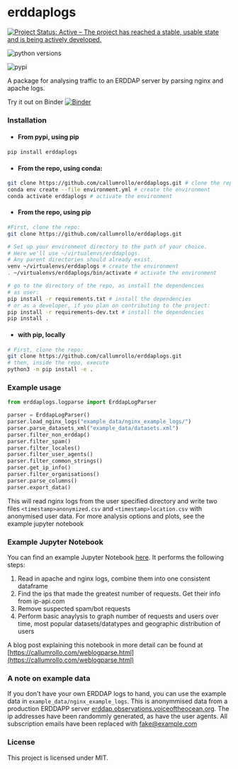 # erddaplogs

[![Project Status: Active – The project has reached a stable, usable state and is being actively developed.](https://www.repostatus.org/badges/latest/active.svg)](https://www.repostatus.org/#active)

![python versions](https://img.shields.io/pypi/pyversions/erddaplogs.svg)

![pypi](https://badge.fury.io/py/erddaplogs.svg)


A package for analysing traffic to an ERDDAP server by parsing nginx and apache logs.

Try it out on Binder [![Binder](https://mybinder.org/badge_logo.svg)](https://mybinder.org/v2/gh/callumrollo/erddaplogs/HEAD?labpath=weblogs-parse-demo.ipynb)

### Installation

* #### From pypi, using pip

```sh
pip install erddaplogs
```

* #### From the repo, using conda:

```sh 
git clone https://github.com/callumrollo/erddaplogs.git # clone the repo
conda env create --file environment.yml # create the environment 
conda activate erddaplogs # activate the environment
```

* #### From the repo, using pip

```sh
#First, clone the repo:
git clone https://github.com/callumrollo/erddaplogs.git

# Set up your environment directory to the path of your choice.
# Here we'll use ~/virtualenvs/erddaplogs.  
# Any parent directories should already exist.
venv ~/virtualenvs/erddaplogs # create the environment
. ~/virtualenvs/erddaplogs/bin/activate # activate the environment

# go to the directory of the repo, as install the dependencies 
# as user:
pip install -r requirements.txt # install the dependencies
# or as a developer, if you plan on contributing to the project:
pip install -r requirements-dev.txt # install the dependencies
pip install .
```

* #### with pip, locally

```sh 
# First, clone the repo:
git clone https://github.com/callumrollo/erddaplogs.git 
# then, inside the repo, execute
python3 -m pip install -e .
```
### Example usage

```python
from erddaplogs.logparse import ErddapLogParser

parser = ErddapLogParser()
parser.load_nginx_logs("example_data/nginx_example_logs/")
parser.parse_datasets_xml("example_data/datasets.xml")
parser.filter_non_erddap()
parser.filter_spam()
parser.filter_locales()
parser.filter_user_agents()
parser.filter_common_strings()
parser.get_ip_info()
parser.filter_organisations()
parser.parse_columns()
parser.export_data()
```

This will read nginx logs from the user specified directory and write two files `<timestamp>anonymized.csv` and `<timestamp>location.csv` with anonymised user data. For more analysis options and plots, see the example jupyter notebook

### Example Jupyter Notebook

You can find an example Jupyter Notebook 
[here](https://github.com/callumrollo/erddaplogs/blob/main/weblogs-parse-demo.ipynb). It performs the following steps:

1. Read in apache and nginx logs, combine them into one consistent dataframe
2. Find the ips that made the greatest number of requests. Get their info from ip-api.com
3. Remove suspected spam/bot requests
4. Perform basic anaylysis to graph number of requests and users over time, most popular datasets/datatypes and geographic distribution of users

A blog post explaining this notebook in more detail can be found at [https://callumrollo.com/weblogparse.html](https://callumrollo.com/weblogparse.html)

### A note on example data

If you don't have your own ERDDAP logs to hand, you can use the example data in `example_data/nginx_example_logs`. This is anonymmised data from a production ERDDAPP server [erddap.observations.voiceoftheocean.org](https://erddap.observations.voiceoftheocean.org/erddap). The ip addresses have been randommly generated, as have the user agents. All subscription emails have been replaced with fake@example.com


### License

This project is licensed under MIT.
